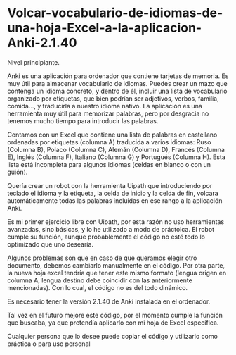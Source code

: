 # Volcar-vocabulario-de-idiomas-de-una-hoja-Excel-a-la-aplicacion-Anki-2.1.40
Nivel principiante. 

Anki es una aplicación para ordenador que contiene tarjetas de memoria. Es muy útil para almacenar vocabulario de idiomas. Puedes crear un mazo que contenga un idioma concreto, y dentro de él, incluir una lista de vocabulario organizado por etiquetas, que bien podrían ser adjetivos, verbos, familia, comida..., y traducirla a nuestro idioma nativo. La aplicación es una herramienta muy útil para memorizar palabras, pero por desgracia no tenemos mucho tiempo para introducir las palabras.

Contamos con un Excel que contiene una lista de palabras en castellano ordenadas por etiquetas (columna A) traducida a varios idiomas: Ruso (Columna B), Polaco (Columna C), Alemán (Columna D), Francés (Columna E), Inglés (Columna F), Italiano (Columna G) y Portugués (Columna H). Esta lista está incompleta para algunos idiomas (celdas en blanco o con un guión).

Quería crear un robot con la herramienta Uipath que introduciendo por teclado el idioma y la etiqueta, la celda de inicio y la celda de fin, volcara automáticamente todas las palabras incluidas en ese rango a la aplicación Anki.

Es mi primer ejercicio libre con Uipath, por esta razón no uso herramientas avanzadas, sino básicas, y lo he utilizado a modo de práctoica. El robot cumple su función, aunque probablemente el código no esté todo lo optimizado que uno desearía.

Algunos problemas son que en caso de que queramos elegir otro documento, debemos cambiarlo manualmente en el código. Por otra parte, la nueva hoja excel tendría que tener este mismo formato (lengua origen en columna A, lengua destino debe coincidir con las anteriormente mencionadas). Con lo cual, el código no es del todo dinámico.

Es necesario tener la versión 2.1.40 de Anki instalada en el ordenador.

Tal vez en el futuro mejore este código, por el momento cumple la función que buscaba, ya que pretendía aplicarlo con mi hoja de Excel específica.

Cualquier persona que lo desee puede copiar el código y utilizarlo como práctica o para uso personal
